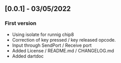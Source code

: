 ## [0.0.1] - 03/05/2022

### First version

- Using isolate for runnig chip8
- Correction of key pressed / key released opcode.
- Input through SendPort / Receive port
- Added License / README.md / CHANGELOG.md
- Added dartdoc